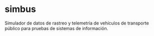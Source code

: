 # simbus
Simulador de datos de rastreo y telemetría de vehículos de transporte público para pruebas de sistemas de información.
